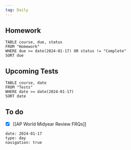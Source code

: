 ```yaml
---
tag: Daily
---
```

## Homework
```dataview
TABLE course, due, status
FROM "Homework" 
WHERE due >= date(2024-01-17) OR status != "Complete"
SORT due
```
## Upcoming Tests
```dataview
TABLE course, date
FROM "Tests" 
WHERE date >= date(2024-01-17)
SORT date
```
## To do
- [x] [[AP World Midyear Review FRQs]]

```gEvent
date: 2024-01-17
type: day
navigation: true
```